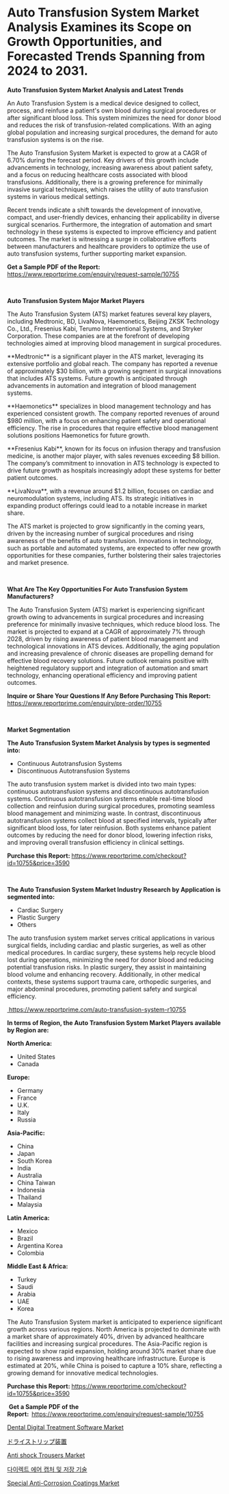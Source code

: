 <p><h1>Auto Transfusion System Market Analysis Examines its Scope on Growth Opportunities, and Forecasted Trends Spanning from 2024 to 2031.</h1></p><p><strong>Auto Transfusion System Market Analysis and Latest Trends</strong></p>
<p><p>An Auto Transfusion System is a medical device designed to collect, process, and reinfuse a patient's own blood during surgical procedures or after significant blood loss. This system minimizes the need for donor blood and reduces the risk of transfusion-related complications. With an aging global population and increasing surgical procedures, the demand for auto transfusion systems is on the rise.</p><p>The Auto Transfusion System Market is expected to grow at a CAGR of 6.70% during the forecast period. Key drivers of this growth include advancements in technology, increasing awareness about patient safety, and a focus on reducing healthcare costs associated with blood transfusions. Additionally, there is a growing preference for minimally invasive surgical techniques, which raises the utility of auto transfusion systems in various medical settings.</p><p>Recent trends indicate a shift towards the development of innovative, compact, and user-friendly devices, enhancing their applicability in diverse surgical scenarios. Furthermore, the integration of automation and smart technology in these systems is expected to improve efficiency and patient outcomes. The market is witnessing a surge in collaborative efforts between manufacturers and healthcare providers to optimize the use of auto transfusion systems, further supporting market expansion.</p></p>
<p><strong>Get a Sample PDF of the Report:&nbsp;</strong> <a href="https://www.reportprime.com/enquiry/request-sample/10755">https://www.reportprime.com/enquiry/request-sample/10755</a></p>
<p>&nbsp;</p>
<p><strong>Auto Transfusion System Major Market Players</strong></p>
<p><p>The Auto Transfusion System (ATS) market features several key players, including Medtronic, BD, LivaNova, Haemonetics, Beijing ZKSK Technology Co., Ltd., Fresenius Kabi, Terumo Interventional Systems, and Stryker Corporation. These companies are at the forefront of developing technologies aimed at improving blood management in surgical procedures.</p><p>**Medtronic** is a significant player in the ATS market, leveraging its extensive portfolio and global reach. The company has reported a revenue of approximately $30 billion, with a growing segment in surgical innovations that includes ATS systems. Future growth is anticipated through advancements in automation and integration of blood management systems.</p><p>**Haemonetics** specializes in blood management technology and has experienced consistent growth. The company reported revenues of around $980 million, with a focus on enhancing patient safety and operational efficiency. The rise in procedures that require effective blood management solutions positions Haemonetics for future growth.</p><p>**Fresenius Kabi**, known for its focus on infusion therapy and transfusion medicine, is another major player, with sales revenues exceeding $8 billion. The company’s commitment to innovation in ATS technology is expected to drive future growth as hospitals increasingly adopt these systems for better patient outcomes.</p><p>**LivaNova**, with a revenue around $1.2 billion, focuses on cardiac and neuromodulation systems, including ATS. Its strategic initiatives in expanding product offerings could lead to a notable increase in market share.</p><p>The ATS market is projected to grow significantly in the coming years, driven by the increasing number of surgical procedures and rising awareness of the benefits of auto transfusion. Innovations in technology, such as portable and automated systems, are expected to offer new growth opportunities for these companies, further bolstering their sales trajectories and market presence.</p></p>
<p>&nbsp;</p>
<p><strong>What Are The Key Opportunities For Auto Transfusion System Manufacturers?</strong></p>
<p><p>The Auto Transfusion System (ATS) market is experiencing significant growth owing to advancements in surgical procedures and increasing preference for minimally invasive techniques, which reduce blood loss. The market is projected to expand at a CAGR of approximately 7% through 2028, driven by rising awareness of patient blood management and technological innovations in ATS devices. Additionally, the aging population and increasing prevalence of chronic diseases are propelling demand for effective blood recovery solutions. Future outlook remains positive with heightened regulatory support and integration of automation and smart technology, enhancing operational efficiency and improving patient outcomes.</p></p>
<p><strong>Inquire or Share Your Questions If Any Before Purchasing This Report:</strong> <a href="https://www.reportprime.com/enquiry/pre-order/10755">https://www.reportprime.com/enquiry/pre-order/10755</a></p>
<p>&nbsp;</p>
<p><strong>Market Segmentation</strong></p>
<p><strong>The Auto Transfusion System Market Analysis by types is segmented into:</strong></p>
<p><ul><li>Continuous Autotransfusion Systems</li><li>Discontinuous Autotransfusion Systems</li></ul></p>
<p><p>The auto transfusion system market is divided into two main types: continuous autotransfusion systems and discontinuous autotransfusion systems. Continuous autotransfusion systems enable real-time blood collection and reinfusion during surgical procedures, promoting seamless blood management and minimizing waste. In contrast, discontinuous autotransfusion systems collect blood at specified intervals, typically after significant blood loss, for later reinfusion. Both systems enhance patient outcomes by reducing the need for donor blood, lowering infection risks, and improving overall transfusion efficiency in clinical settings.</p></p>
<p><strong>Purchase this Report:&nbsp;</strong><a href="https://www.reportprime.com/checkout?id=10755&price=3590">https://www.reportprime.com/checkout?id=10755&price=3590</a></p>
<p>&nbsp;</p>
<p><strong>The Auto Transfusion System Market Industry Research by Application is segmented into:</strong></p>
<p><ul><li>Cardiac Surgery</li><li>Plastic Surgery</li><li>Others</li></ul></p>
<p><p>The auto transfusion system market serves critical applications in various surgical fields, including cardiac and plastic surgeries, as well as other medical procedures. In cardiac surgery, these systems help recycle blood lost during operations, minimizing the need for donor blood and reducing potential transfusion risks. In plastic surgery, they assist in maintaining blood volume and enhancing recovery. Additionally, in other medical contexts, these systems support trauma care, orthopedic surgeries, and major abdominal procedures, promoting patient safety and surgical efficiency.</p></p>
<p><a href="https://www.reportprime.com/auto-transfusion-system-r10755">&nbsp;https://www.reportprime.com/auto-transfusion-system-r10755</a></p>
<p><strong>In terms of Region, the Auto Transfusion System Market Players available by Region are:</strong></p>
<p>
    <p> <strong> North America: </strong>
        <ul>
            <li>United States</li>
            <li>Canada</li>
        </ul>
        </p> 
    <p> <strong> Europe: </strong>
        <ul>
            <li>Germany</li>
            <li>France</li>
            <li>U.K.</li>
            <li>Italy</li>
            <li>Russia</li>
        </ul>
        </p> 
    <p> <strong> Asia-Pacific: </strong>
        <ul>
            <li>China</li>
            <li>Japan</li>
            <li>South Korea</li>
            <li>India</li>
            <li>Australia</li>
            <li>China Taiwan</li>
            <li>Indonesia</li>
            <li>Thailand</li>
            <li>Malaysia</li>
        </ul>
        </p> 
    <p> <strong> Latin America: </strong>
        <ul>
            <li>Mexico</li>
            <li>Brazil</li>
            <li>Argentina Korea</li>
            <li>Colombia</li>
        </ul>
        </p> 
    <p> <strong> Middle East & Africa: </strong>
        <ul>
            <li>Turkey</li>
            <li>Saudi</li>
            <li>Arabia</li>
            <li>UAE</li>
            <li>Korea</li>
        </ul>
    </p>
    </p>
<p><p>The Auto Transfusion System market is anticipated to experience significant growth across various regions. North America is projected to dominate with a market share of approximately 40%, driven by advanced healthcare facilities and increasing surgical procedures. The Asia-Pacific region is expected to show rapid expansion, holding around 30% market share due to rising awareness and improving healthcare infrastructure. Europe is estimated at 20%, while China is poised to capture a 10% share, reflecting a growing demand for innovative medical technologies.</p></p>
<p><strong>Purchase this Report: </strong><a href="https://www.reportprime.com/checkout?id=10755&price=3590">https://www.reportprime.com/checkout?id=10755&price=3590</a></p>
<p>&nbsp;<strong>Get a Sample PDF of the Report:&nbsp;&nbsp;</strong><a href="https://www.reportprime.com/enquiry/request-sample/10755">https://www.reportprime.com/enquiry/request-sample/10755</a></p>
<p><strong></strong></p>
<p><p><a href="https://medium.com/@doristurner71/the-dental-digital-treatment-software-market-is-anticipated-to-experience-significant-growth-e9468ba2fa1c">Dental Digital Treatment Software Market</a></p><p><a href="https://medium.com/@evekerluke2023/dry-strip-equipment-market-%E3%81%AE%E3%82%B0%E3%83%AD%E3%83%BC%E3%83%90%E3%83%AB%E5%B8%82%E5%A0%B4%E6%A6%82%E8%A6%81%E3%81%AF-%E4%B8%96%E7%95%8C%E3%81%8A%E3%82%88%E3%81%B3%E4%B8%BB%E8%A6%81%E5%B8%82%E5%A0%B4%E3%81%AB%E3%81%8A%E3%81%91%E3%82%8B%E6%A5%AD%E7%95%8C%E3%81%AB%E5%BD%B1%E9%9F%BF%E3%82%92%E4%B8%8E%E3%81%88%E3%82%8B%E4%B8%BB%E8%A6%81%E3%81%AA%E3%83%88%E3%83%AC%E3%83%B3%E3%83%89%E3%81%AB%E3%81%A4%E3%81%84%E3%81%A6-%E7%8B%AC%E8%87%AA%E3%81%AE%E8%A6%96%E7%82%B9%E3%82%92%E6%8F%90%E4%BE%9B%E3%81%97%E3%81%BE%E3%81%99-a8e17475db87">ドライストリップ装置</a></p><p><a href="https://github.com/BesaLoshi2000/Market-Research-Report-List-1/blob/main/anti-shock-trousers-market.md">Anti shock Trousers Market</a></p><p><a href="https://medium.com/@avaoneill70/direct-air-capture-and-storage-technology-market-%EC%9D%98-%EA%B8%80%EB%A1%9C%EB%B2%8C-%EC%8B%9C%EC%9E%A5-%EA%B0%9C%EC%9A%94%EB%8A%94-%EC%A0%84-%EC%84%B8%EA%B3%84-%EB%B0%8F-%EC%A3%BC%EC%9A%94-%EC%8B%9C%EC%9E%A5%EC%9D%98-%EC%82%B0%EC%97%85%EC%97%90-%EC%98%81%ED%96%A5%EC%9D%84-%EB%AF%B8%EC%B9%98%EB%8A%94-%EC%A3%BC%EC%9A%94-%ED%8A%B8%EB%A0%8C%EB%93%9C%EC%97%90-5a2fa5e144d6">다이렉트 에어 캡처 및 저장 기술</a></p><p><a href="https://issuu.com/reportprime-2/docs/special-anti-corrosion-coatings-mar_8586e571e2791c">Special Anti-Corrosion Coatings Market</a></p></p>